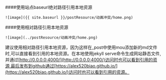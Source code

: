 
####使用站点baseurl绝对路径引用本地资源
	
	![image]({{ site.baseurl }}/postResource/动画冲突/home.png)   

####使用相对路径引用本地资源
	
	![image](../postResource/动画冲突/home.png)   


建议使用相对路径引用本地资源，因为这样在_post中使用mou添加新的md文件时,可以直接看到引用的本地资源。在本地使用jekyll serve命令生成网站静态文件,并通过[http://0.0.0.0:4000/](http://0.0.0.0:4000/)访问时也可以看到引用的资源,最后发布到github通过[https://alex520biao.github.io/](https://alex520biao.github.io/)访问时也可以看到引用的资源。